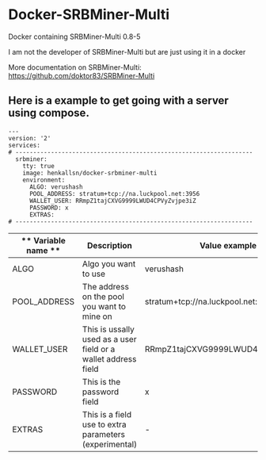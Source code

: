 # Docker-SRBMiner-Multi
Docker containing SRBMiner-Multi 0.8-5

I am not the developer of SRBMiner-Multi but are just using it in a docker

More documentation on SRBMiner-Multi: https://github.com/doktor83/SRBMiner-Multi

## Here is a example to get going with a server using compose. ##
~~~
---
version: '2'
services:
# -------------------------------------------------------------------
  srbminer:
    tty: true
    image: henkallsn/docker-srbminer-multi
    environment:
      ALGO: verushash
      POOL_ADDRESS: stratum+tcp://na.luckpool.net:3956
      WALLET_USER: RRmpZ1tajCXVG9999LWUD4CPVyZvjpe3iZ
      PASSWORD: x
      EXTRAS:
# -------------------------------------------------------------------
~~~

| ** Variable name ** | **Description** | **Value  example** |
|---|---|---|
| ALGO | Algo you want to use | verushash |
| POOL_ADDRESS | The address on the pool you want to mine on | stratum+tcp://na.luckpool.net:3956#xnsub |
| WALLET_USER | This is ussally used as a user field or a wallet address field | RRmpZ1tajCXVG9999LWUD4CPVyZvjpe3iZ |
| PASSWORD | This is the password field | x |
| EXTRAS |  This is a field use to extra parameters (experimental)  | - |
